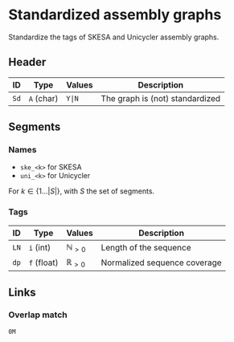 # Standardized assembly graphs

Standardize the tags of SKESA and Unicycler assembly graphs.

## Header

| ID   | Type       | Values | Description                     |
| ---- | ---------- | ------ | ------------------------------- |
| `Sd` | `A` (char) | `Y\|N` | The graph is (not) standardized |

## Segments

### Names

* `ske_<k>` for SKESA
* `uni_<k>` for Unicycler

For $k \in \{1...|S|\}$, with $S$ the set of segments.

### Tags

| ID   | Type        | Values            | Description                  |
| ---- | ----------- | ----------------- | ---------------------------- |
| `LN` | `i` (int)   | $\mathbb{N}_{>0}$ | Length of the sequence       |
| `dp` | `f` (float) | $\mathbb{R}_{>0}$ | Normalized sequence coverage |

## Links

### Overlap match

`0M`
